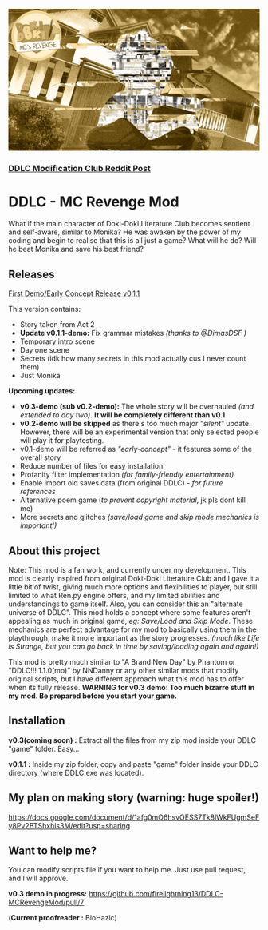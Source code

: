 ![DDLCMCR](https://github.com/firelightning13/DDLC-MCRevengeMod/blob/0.3-demo/mod_assets/bg/warning.png?raw=true)
### [DDLC Modification Club Reddit Post](https://www.reddit.com/r/DDLCMods/comments/7owdto/demo_releaseddlc_mcs_revenge_mod/)
# DDLC - MC Revenge Mod
What if the main character of Doki-Doki Literature Club becomes sentient and self-aware, similar to Monika? He was awaken by the power of my coding and begin to realise that this is all just a game? What will he do? Will he beat Monika and save his best friend?

## Releases
[First Demo/Early Concept Release v0.1.1](https://github.com/firelightning13/DDLC-MCRevengeMod/releases/tag/v0.1.1-demo)

This version contains:
- Story taken from Act 2
- **Update v0.1.1-demo:** Fix grammar mistakes _(thanks to @DimasDSF )_
- Temporary intro scene
- Day one scene
- Secrets (idk how many secrets in this mod actually cus I never count them)
- Just Monika

**Upcoming updates:**
- **v0.3-demo (sub v0.2-demo):** The whole story will be overhauled _(and extended to day two)_. **It will be completely different than v0.1**
- **v0.2-demo will be skipped** as there's too much major _"silent"_ update. However, there will be an experimental version that only selected people will play it for playtesting.
- v0.1-demo will be referred as _"early-concept"_ - it features some of the overall story
- Reduce number of files for easy installation
- Profanity filter implementation _(for family-friendly entertainment)_
- Enable import old saves data (from original DDLC) - _for future references_
- Alternative poem game (_to prevent copyright material_, jk pls dont kill me)
- More secrets and glitches _(save/load game and skip mode mechanics is important!)_

## About this project
Note: This mod is a fan work, and currently under my development. This mod is clearly inspired from original Doki-Doki Literature Club and I gave it a little bit of twist, giving much more options and flexibilities to player, but still limited to what Ren.py engine offers, and my limited abilities and understandings to game itself. Also, you can consider this an "alternate universe of DDLC". This mod holds a concept where some features aren't appealing as much in original game, _eg: Save/Load and Skip Mode_. These mechanics are perfect advantage for my mod to basically using them in the playthrough, make it more important as the story progresses. _(much like Life is Strange, but you can go back in time by saving/loading again and again!)_

This mod is pretty much similar to "A Brand New Day" by Phantom or "DDLC!!! 1.1.0(mo)" by NNDanny or any other similar mods that modify original scripts, but I have different approach what this mod has to offer when its fully release. **WARNING for v0.3 demo: Too much bizarre stuff in my mod. Be prepared before you start your game.**

## Installation
**v0.3(coming soon) :** Extract all the files from my zip mod inside your DDLC "game" folder. Easy...

**v0.1.1 :** Inside my zip folder, copy and paste "game" folder inside your DDLC directory (where DDLC.exe was located).

## My plan on making story (warning: huge spoiler!)
https://docs.google.com/document/d/1afg0mO6hsvOESS7Tk8lWkFUgmSeFy8Pv2BTShxhis3M/edit?usp=sharing

## Want to help me?
You can modify scripts file if you want to help me. Just use pull request, and I will approve.

**v0.3 demo in progress:** https://github.com/firelightning13/DDLC-MCRevengeMod/pull/7

(**Current proofreader :** BioHazic)

